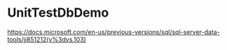 # UnitTestDbDemo

https://docs.microsoft.com/en-us/previous-versions/sql/sql-server-data-tools/jj851212(v%3dvs.103)
